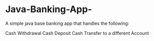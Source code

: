 # Java-Banking-App-

A simple java base banking app that handles the following:

Cash Withdrawal
Cash Deposit
Cash Transfer to a different Account
